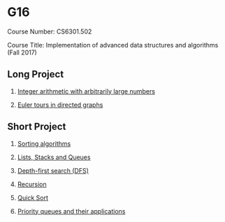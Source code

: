G16
===

Course Number: CS6301.502

Course Title: Implementation of advanced data structures and algorithms (Fall 2017)

Long Project
------------

1.  [Integer arithmetic with arbitrarily large numbers](./lp1)

2.  [Euler tours in directed graphs](./lp2)

Short Project
-------------

1.  [Sorting algorithms](./sp1)

2.  [Lists, Stacks and Queues](./sp2)

3.  [Depth-first search (DFS)](./sp3)

4.  [Recursion](./sp4)

5.  [Quick Sort](./sp5)

6.  [Priority queues and their applications](./sp6)

